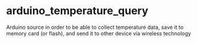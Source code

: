 # arduino_temperature_query
Arduino source in order to be able to collect temperature data, save it to memory card (or flash), and send it to other device via wireless technology
